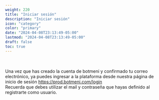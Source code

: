 ```yaml
---
weight: 220
title: "Iniciar sesión"
description: "Iniciar sesión"
icon: "category"
color: "primary"
date: "2024-04-08T23:13:49-05:00"
lastmod: "2024-04-08T23:13:49-05:00"
draft: false
toc: true
---
```

<br></br>
Una vez que has creado la cuenta de botmeni y confirmado tu correo electrónico, ya puedes ingresar a la plataforma desde nuestra página de inicio de sesión <https://prod.botmeni.com/login> <br>
Recuerda que debes utilizar el mail y contraseña que hayas definido al registrarte como usuario.
